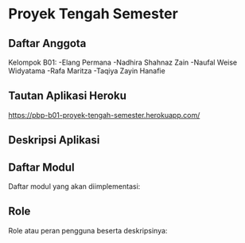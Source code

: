 # Proyek Tengah Semester

## Daftar Anggota
Kelompok B01:
-Elang Permana
-Nadhira Shahnaz Zain
-Naufal Weise Widyatama
-Rafa Maritza
-Taqiya Zayin Hanafie

## Tautan Aplikasi Heroku
https://pbp-b01-proyek-tengah-semester.herokuapp.com/

## Deskripsi Aplikasi

## Daftar Modul
Daftar modul yang akan diimplementasi:

## Role
Role atau peran pengguna beserta deskripsinya: